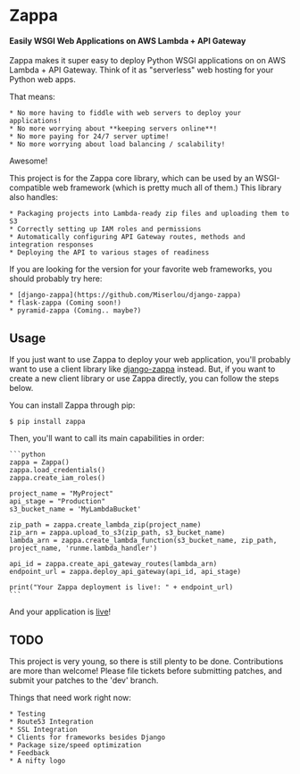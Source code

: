 # Zappa
#### Easily WSGI Web Applications on AWS Lambda + API Gateway

Zappa makes it super easy to deploy Python WSGI applications on on AWS Lambda + API Gateway. Think of it as "serverless" web hosting for your Python web apps.

That means:

    * No more having to fiddle with web servers to deploy your applications!
    * No more worrying about **keeping servers online**!
    * No more paying for 24/7 server uptime!
    * No more worrying about load balancing / scalability!

Awesome!

This project is for the Zappa core library, which can be used by an WSGI-compatible web framework (which is pretty much all of them.) This library also handles:

    * Packaging projects into Lambda-ready zip files and uploading them to S3
    * Correctly setting up IAM roles and permissions
    * Automatically configuring API Gateway routes, methods and integration responses
    * Deploying the API to various stages of readiness

If you are looking for the version for your favorite web frameworks, you should probably try here:

    * [django-zappa](https://github.com/Miserlou/django-zappa)
    * flask-zappa (Coming soon!)
    * pyramid-zappa (Coming.. maybe?)

## Usage

If you just want to use Zappa to deploy your web application, you'll probably want to use a client library like [django-zappa](https://github.com/Miserlou/django-zappa) instead. But, if you want to create a new client library or use Zappa directly, you can follow the steps below.

You can install Zappa through pip:

    $ pip install zappa

Then, you'll want to call its main capabilities in order:

    ```python
    zappa = Zappa()
    zappa.load_credentials()
    zappa.create_iam_roles()

    project_name = "MyProject"
    api_stage = "Production"
    s3_bucket_name = 'MyLambdaBucket'

    zip_path = zappa.create_lambda_zip(project_name)
    zip_arn = zappa.upload_to_s3(zip_path, s3_bucket_name)
    lambda_arn = zappa.create_lambda_function(s3_bucket_name, zip_path, project_name, 'runme.lambda_handler')

    api_id = zappa.create_api_gateway_routes(lambda_arn)
    endpoint_url = zappa.deploy_api_gateway(api_id, api_stage)

    print("Your Zappa deployment is live!: " + endpoint_url)
    ```

And your application is [live](https://7k6anj0k99.execute-api.us-east-1.amazonaws.com/prod)!

## TODO

This project is very young, so there is still plenty to be done. Contributions are more than welcome! Please file tickets before submitting patches, and submit your patches to the 'dev' branch.

Things that need work right now:

    * Testing
    * Route53 Integration
    * SSL Integration
    * Clients for frameworks besides Django
    * Package size/speed optimization
    * Feedback
    * A nifty logo
